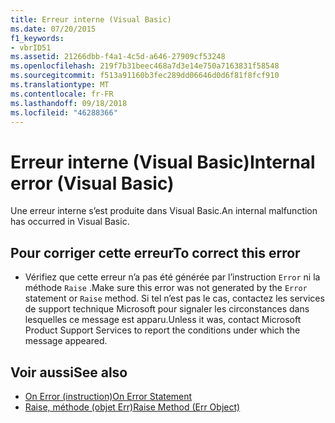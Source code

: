 ```yaml
---
title: Erreur interne (Visual Basic)
ms.date: 07/20/2015
f1_keywords:
- vbrID51
ms.assetid: 21266dbb-f4a1-4c5d-a646-27909cf53248
ms.openlocfilehash: 219f7b31beec468a7d3e14e750a7163831f58548
ms.sourcegitcommit: f513a91160b3fec289dd06646d0d6f81f8fcf910
ms.translationtype: MT
ms.contentlocale: fr-FR
ms.lasthandoff: 09/18/2018
ms.locfileid: "46288366"
---
```

# <a name="internal-error-visual-basic"></a><span data-ttu-id="984e8-102">Erreur interne (Visual Basic)</span><span class="sxs-lookup"><span data-stu-id="984e8-102">Internal error (Visual Basic)</span></span>
<span data-ttu-id="984e8-103">Une erreur interne s’est produite dans Visual Basic.</span><span class="sxs-lookup"><span data-stu-id="984e8-103">An internal malfunction has occurred in Visual Basic.</span></span>  
  
## <a name="to-correct-this-error"></a><span data-ttu-id="984e8-104">Pour corriger cette erreur</span><span class="sxs-lookup"><span data-stu-id="984e8-104">To correct this error</span></span>  
  
-   <span data-ttu-id="984e8-105">Vérifiez que cette erreur n’a pas été générée par l’instruction `Error` ni la méthode `Raise` .</span><span class="sxs-lookup"><span data-stu-id="984e8-105">Make sure this error was not generated by the `Error` statement or `Raise` method.</span></span> <span data-ttu-id="984e8-106">Si tel n’est pas le cas, contactez les services de support technique Microsoft pour signaler les circonstances dans lesquelles ce message est apparu.</span><span class="sxs-lookup"><span data-stu-id="984e8-106">Unless it was, contact Microsoft Product Support Services to report the conditions under which the message appeared.</span></span>  
  
## <a name="see-also"></a><span data-ttu-id="984e8-107">Voir aussi</span><span class="sxs-lookup"><span data-stu-id="984e8-107">See also</span></span>

- [<span data-ttu-id="984e8-108">On Error (instruction)</span><span class="sxs-lookup"><span data-stu-id="984e8-108">On Error Statement</span></span>](../../visual-basic/language-reference/statements/on-error-statement.md)  
- [<span data-ttu-id="984e8-109">Raise, méthode (objet Err)</span><span class="sxs-lookup"><span data-stu-id="984e8-109">Raise Method (Err Object)</span></span>](xref:Microsoft.VisualBasic.ErrObject.Raise%2A)
